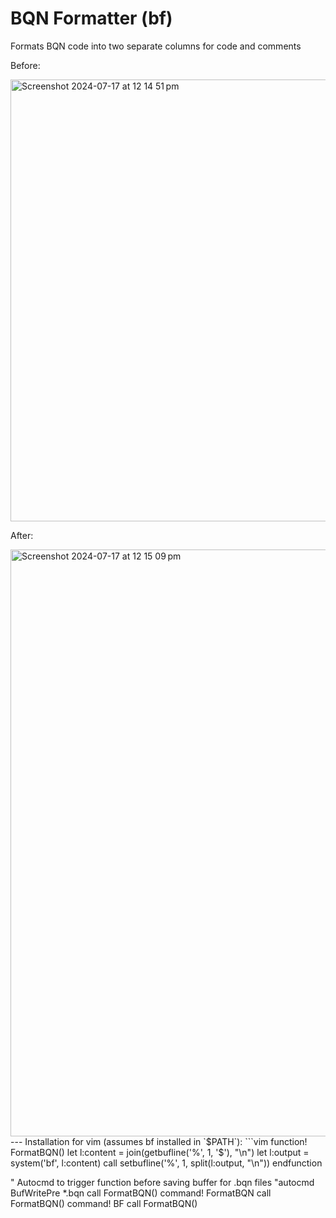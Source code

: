 # BQN Formatter (bf)

Formats BQN code into two separate columns for code and comments

Before:

<img width="707" alt="Screenshot 2024-07-17 at 12 14 51 pm" src="https://github.com/user-attachments/assets/ed1ef835-cace-4b81-b609-192972b423c2">

After:

<img width="939" alt="Screenshot 2024-07-17 at 12 15 09 pm" src="https://github.com/user-attachments/assets/593c06bf-1a90-4f0b-9089-ebceb29f3d14">
---
Installation for vim (assumes bf installed in `$PATH`):
```vim
function! FormatBQN()
  let l:content = join(getbufline('%', 1, '$'), "\n")
  let l:output = system('bf', l:content)
  call setbufline('%', 1, split(l:output, "\n"))
endfunction

" Autocmd to trigger function before saving buffer for .bqn files
"autocmd BufWritePre *.bqn call FormatBQN()
command! FormatBQN call FormatBQN()
command! BF call FormatBQN()
```
